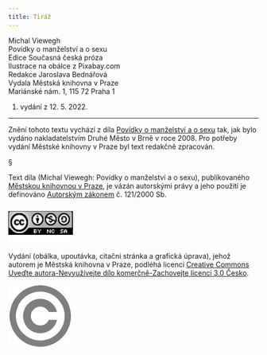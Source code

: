 ```yaml
---
title: Tiráž
---
```


Michal Viewegh    
Povídky o manželství a o sexu  
Edice Současná česká próza  
Ilustrace na obálce z Pixabay.com  
Redakce Jaroslava Bednářová  
Vydala Městská knihovna v Praze  
Mariánské nám. 1, 115 72 Praha 1  
1. vydání z 12. 5. 2022.

***

Znění tohoto textu vychází z díla [Povídky o manželství a o sexu](https://search.mlp.cz/cz/titul/povidky-o-manzelstvi-a-o-sexu/2310876/) tak, jak bylo vydáno nakladatelstvím Druhé Město v Brně v roce 2008. Pro potřeby vydání Městské knihovny v Praze byl text redakčně zpracován.

§

Text díla (Michal Viewegh: Povídky o manželství a o sexu), publikovaného [Městskou knihovnou v Praze](https://www.mlp.cz/cz/), je vázán autorskými právy a jeho použití je definováno [Autorským zákonem](https://www.mkcr.cz/predpisy-zakonu-709.html) č. 121/2000 Sb.

[![image001.jpg](./resources/image001_fmt.png)](https://creativecommons.org/licenses/by-nc-sa/3.0/cz/)

Vydání (obálka, upoutávka, citační stránka a grafická úprava), jehož autorem je Městská knihovna v Praze, podléhá licenci [Creative Commons Uveďte autora-Nevyužívejte dílo komerčně-Zachovejte licenci 3.0 Česko](https://creativecommons.org/licenses/by-nc-sa/3.0/cz/).


  

  

![image002.jpg](./resources/image002_fmt.png)